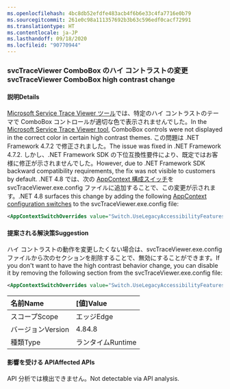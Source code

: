 ```yaml
---
ms.openlocfilehash: 4bc8db52efdfe483acb4f6b6e33c4fa7716e0b79
ms.sourcegitcommit: 261e0c98a111357692b3b63c596edf0cacf72991
ms.translationtype: HT
ms.contentlocale: ja-JP
ms.lasthandoff: 09/18/2020
ms.locfileid: "90770944"
---
```

### <a name="svctraceviewer-combobox-high-contrast-change"></a><span data-ttu-id="e2ed3-101">svcTraceViewer ComboBox のハイ コントラストの変更</span><span class="sxs-lookup"><span data-stu-id="e2ed3-101">svcTraceViewer ComboBox high contrast change</span></span>

#### <a name="details"></a><span data-ttu-id="e2ed3-102">説明</span><span class="sxs-lookup"><span data-stu-id="e2ed3-102">Details</span></span>

<span data-ttu-id="e2ed3-103">[Microsoft Service Trace Viewer ツール](~/docs/framework/wcf/service-trace-viewer-tool-svctraceviewer-exe.md)では、特定のハイ コントラストのテーマで ComboBox コントロールが適切な色で表示されませんでした。</span><span class="sxs-lookup"><span data-stu-id="e2ed3-103">In the [Microsoft Service Trace Viewer tool](~/docs/framework/wcf/service-trace-viewer-tool-svctraceviewer-exe.md), ComboBox controls were not displayed in the correct color in certain high contrast themes.</span></span> <span data-ttu-id="e2ed3-104">この問題は .NET Framework 4.7.2 で修正されました。</span><span class="sxs-lookup"><span data-stu-id="e2ed3-104">The issue was fixed in .NET Framework 4.7.2.</span></span> <span data-ttu-id="e2ed3-105">しかし、.NET Framework SDK の下位互換性要件により、既定ではお客様に修正が示されませんでした。</span><span class="sxs-lookup"><span data-stu-id="e2ed3-105">However, due to .NET Framework SDK backward compatibility requirements, the fix was not visible to customers by default.</span></span> <span data-ttu-id="e2ed3-106">.NET 4.8 では、次の [AppContext 構成スイッチ](~/docs/framework/configure-apps/file-schema/runtime/appcontextswitchoverrides-element.md)を svcTraceViewer.exe.config ファイルに追加することで、この変更が示されます。</span><span class="sxs-lookup"><span data-stu-id="e2ed3-106">.NET 4.8 surfaces this change by adding the following [AppContext configuration switches](~/docs/framework/configure-apps/file-schema/runtime/appcontextswitchoverrides-element.md) to the svcTraceViewer.exe.config file:</span></span>

```xml
<AppContextSwitchOverrides value="Switch.UseLegacyAccessibilityFeatures=false;Switch.UseLegacyAccessibilityFeatures.2=false" />
```

#### <a name="suggestion"></a><span data-ttu-id="e2ed3-107">提案される解決策</span><span class="sxs-lookup"><span data-stu-id="e2ed3-107">Suggestion</span></span>

<span data-ttu-id="e2ed3-108">ハイ コントラストの動作を変更したくない場合は、svcTraceViewer.exe.config ファイルから次のセクションを削除することで、無効にすることができます。</span><span class="sxs-lookup"><span data-stu-id="e2ed3-108">If you don't want to have the high contrast behavior change, you can disable it by removing the following section from the svcTraceViewer.exe.config file:</span></span>

```xml
<AppContextSwitchOverrides value="Switch.UseLegacyAccessibilityFeatures=false;Switch.UseLegacyAccessibilityFeatures.2=false" />
```

| <span data-ttu-id="e2ed3-109">名前</span><span class="sxs-lookup"><span data-stu-id="e2ed3-109">Name</span></span>    | <span data-ttu-id="e2ed3-110">[値]</span><span class="sxs-lookup"><span data-stu-id="e2ed3-110">Value</span></span>   |
|:--------|:--------|
| <span data-ttu-id="e2ed3-111">スコープ</span><span class="sxs-lookup"><span data-stu-id="e2ed3-111">Scope</span></span>   | <span data-ttu-id="e2ed3-112">エッジ</span><span class="sxs-lookup"><span data-stu-id="e2ed3-112">Edge</span></span>    |
| <span data-ttu-id="e2ed3-113">バージョン</span><span class="sxs-lookup"><span data-stu-id="e2ed3-113">Version</span></span> | <span data-ttu-id="e2ed3-114">4.8</span><span class="sxs-lookup"><span data-stu-id="e2ed3-114">4.8</span></span>     |
| <span data-ttu-id="e2ed3-115">種類</span><span class="sxs-lookup"><span data-stu-id="e2ed3-115">Type</span></span>    | <span data-ttu-id="e2ed3-116">ランタイム</span><span class="sxs-lookup"><span data-stu-id="e2ed3-116">Runtime</span></span> |

#### <a name="affected-apis"></a><span data-ttu-id="e2ed3-117">影響を受ける API</span><span class="sxs-lookup"><span data-stu-id="e2ed3-117">Affected APIs</span></span>

<span data-ttu-id="e2ed3-118">API 分析では検出できません。</span><span class="sxs-lookup"><span data-stu-id="e2ed3-118">Not detectable via API analysis.</span></span>

<!--

#### Affected APIs

Not detectable via API analysis.

-->
